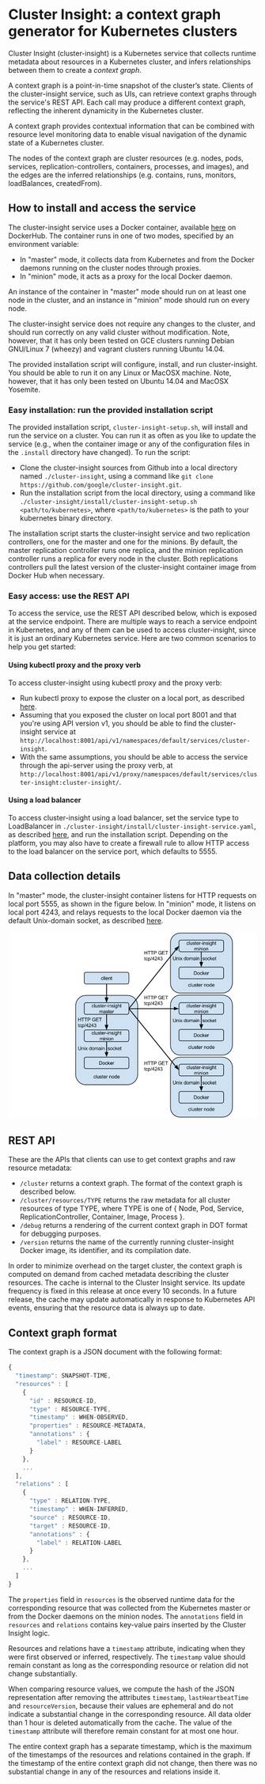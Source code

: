 # Cluster Insight: a context graph generator for Kubernetes clusters

Cluster Insight (cluster-insight) is a Kubernetes service that collects runtime metadata about resources in a Kubernetes cluster, and infers relationships between them to create a *context graph*.

A context graph is a point-in-time snapshot of the cluster’s state. Clients of the cluster-insight service, such as UIs, can retrieve context graphs through the service's REST API. Each call may produce a different context graph, reflecting the inherent dynamicity in the Kubernetes cluster. 

A context graph provides contextual information that can be combined with resource level monitoring data to enable visual navigation of the dynamic state of a Kubernetes cluster.

The nodes of the context graph are cluster resources (e.g. nodes, pods, services, replication-controllers, containers, processes, and images), and the edges are the inferred relationships (e.g. contains, runs, monitors, loadBalances, createdFrom).

## How to install and access the service

The cluster-insight service uses a Docker container, available [here](https://registry.hub.docker.com/u/kubernetes/cluster-insight/) on DockerHub. The container runs in one of two modes, specified by an environment variable:

* In "master" mode, it collects data from Kubernetes and from the Docker daemons running on the cluster nodes through proxies. 
* In "minion" mode, it acts as a proxy for the local Docker daemon.

An instance of the container in "master" mode should run on at least one node in the cluster, and an instance in "minion" mode should run on every node.

The cluster-insight service does not require any changes to the cluster, and should run correctly on any valid  cluster without modification. Note, however, that it has only been tested on GCE clusters running Debian GNU/Linux 7 (wheezy) and vagrant clusters running Ubuntu 14.04.

The provided installation script will configure, install, and run cluster-insight. You should be able to run it on any Linux or MacOSX machine. Note, however, that it has only been tested on Ubuntu 14.04 and MacOSX Yosemite.

### Easy installation: run the provided installation script

The provided installation script, `cluster-insight-setup.sh`, will install and run the service on a cluster. You can run it as often as you like to update the service (e.g., when the container image or any of the configuration files in the `.install` directory have changed). To run the script:

* Clone the cluster-insight sources from Github into a local directory named `./cluster-insight`, using a command like `git clone https://github.com/google/cluster-insight.git`.
* Run the installation script from the local directory, using a command like `./cluster-insight/install/cluster-insight-setup.sh <path/to/kubernetes>`, where `<path/to/kubernetes>` is the path to your kubernetes binary directory.

The installation script starts the cluster-insight service and two replication controllers, one for the master and one for the minions. By default, the master replication controller runs one replica, and the minion replication controller runs a replica for every node in the cluster. Both replications controllers pull the latest version of the cluster-insight container image from Docker Hub when necessary.

### Easy access: use the REST API

To access the service, use the REST API described below, which is exposed at the service endpoint. There are multiple ways to reach a service endpoint in Kubernetes, and any of them can be used to access cluster-insight, since it is just an ordinary Kubernetes service. Here are two common scenarios to help you get started:

#### Using kubectl proxy and the proxy verb

To access cluster-insight using kubectl proxy and the proxy verb:

* Run kubectl proxy to expose the cluster on a local port, as described 
[here](https://github.com/GoogleCloudPlatform/kubernetes/blob/master/docs/kubectl_proxy.md). 
* Assuming that you exposed the cluster on local port 8001 and that you're using API version v1, you should be able to find the cluster-insight service at `http://localhost:8001/api/v1/namespaces/default/services/cluster-insight`.
* With the same assumptions, you should be able to access the service through the api-server using the proxy verb, at `http://localhost:8001/api/v1/proxy/namespaces/default/services/cluster-insight:cluster-insight/`.

#### Using a load balancer

To access cluster-insight using a load balancer, set the service type to LoadBalancer in `./cluster-insight/install/cluster-insight-service.yaml`, as described [here](https://github.com/GoogleCloudPlatform/kubernetes/blob/master/docs/services.md#type--loadbalancer), and run the installation script. Depending on the platform, you may also have to create a firewall rule to allow HTTP access to the load balancer on the service port, which defaults to 5555.

## Data collection details

In "master" mode, the cluster-insight container listens for HTTP requests on local port 5555, as shown in the figure below. In "minion" mode, it listens on local port 4243, and relays requests to the local Docker daemon via the default Unix-domain socket, as described [here](https://docs.docker.com/articles/basics/).

![alt text](cluster-insight-architecture.png "cluster-insight service architecture")

## REST API

These are the APIs that clients can use to get context graphs and raw resource metadata:

* `/cluster` returns a context graph. The format of the context graph is described below.
* `/cluster/resources/TYPE` returns the raw metadata for all cluster resources of type TYPE, where TYPE is one of { Node, Pod, Service, ReplicationController, Container, Image, Process }.
* `/debug` returns a rendering of the current context graph in DOT format for debugging purposes.
* `/version` returns the name of the currently running cluster-insight Docker image, its identifier, and its compilation date.

In order to minimize overhead on the target cluster, the context graph is computed on demand from cached metadata describing the cluster resources. The cache is internal to the Cluster Insight service. Its update frequency is fixed in this release at once every 10 seconds. In a future release, the cache may update automatically in response to Kubernetes API events, ensuring that the resource data is always up to date.

## Context graph format

The context graph is a JSON document with the following format:

```js
{
  "timestamp": SNAPSHOT-TIME,
  "resources" : [
    {
      "id" : RESOURCE-ID,
      "type" : RESOURCE-TYPE,
      "timestamp" : WHEN-OBSERVED,
      "properties" : RESOURCE-METADATA,
      "annotations" : {
        "label" : RESOURCE-LABEL
      }
    },
    ...
  ],
  "relations" : [
    {
      "type" : RELATION-TYPE,
      "timestamp" : WHEN-INFERRED,
      "source" : RESOURCE-ID,
      "target" : RESOURCE-ID,
      "annotations" : {
        "label" : RELATION-LABEL
      }
    },
    ...
  ]
}
```

The `properties` field in `resources` is the observed runtime data for the corresponding resource that was collected from the Kubernetes master or from the Docker daemons on the minion nodes. The `annotations` field in `resources` and `relations` contains key-value pairs inserted by the Cluster Insight logic.

Resources and relations have a `timestamp` attribute, indicating when they were first observed or inferred, respectively. The `timestamp` value should remain constant as long as the corresponding resource or relation did not change substantially.

When comparing resource values, we compute the hash of the JSON representation after removing the attributes `timestamp`, `lastHeartbeatTime` and `resourceVersion`, because their values are ephemeral and do not indicate a substantial change in the corresponding resource. All data older than 1 hour is deleted automatically from the cache. The value of the `timestamp` attribute will therefore remain constant for at most one hour.

The entire context graph has a separate timestamp, which is the maximum of the timestamps of the resources and relations contained in the graph. If the timestamp of the entire context graph did not change, then there was
no substantial change in any of the resources and relations inside it.
